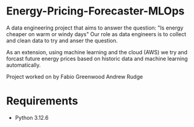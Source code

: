 # Energy-Pricing-Forecaster-MLOps
A data engineering project that aims to answer the question:
"Is energy cheaper on warm or windy days"
Our role as data engineers is to collect and clean data to try and anser the question.

As an extension, using machine learning and the cloud (AWS) we try and forcast future energy prices based on historic data and machine learning automatically.

Project worked on by
Fabio Greenwood
Andrew Rudge

# Requirements
- Python 3.12.6